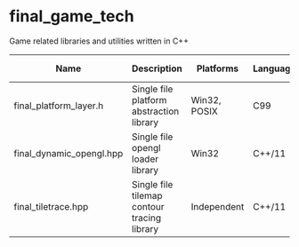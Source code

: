 # final_game_tech
Game related libraries and utilities written in C++

| Name                     | Description                                 | Platforms    | Language | Latest Version |
|--------------------------|---------------------------------------------|--------------|----------|----------------|
| final_platform_layer.h   | Single file platform abstraction library    | Win32, POSIX | C99      | 0.7.5.0 beta   |
| final_dynamic_opengl.hpp | Single file opengl loader library           | Win32        | C++/11   | 0.2.0.0 beta   |
| final_tiletrace.hpp      | Single file tilemap contour tracing library | Independent  | C++/11   | 1.02           |